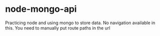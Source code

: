 # node-mongo-api

Practicing node and using mongo to store data. No navigation available in this. You need to manually put route paths in the url
